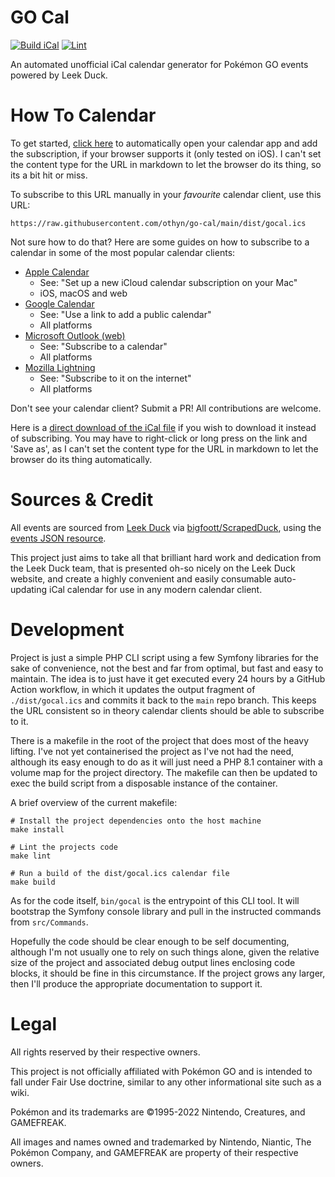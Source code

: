 # GO Cal

[![Build iCal](https://github.com/othyn/go-cal/actions/workflows/build.yml/badge.svg)](https://github.com/othyn/go-cal/actions/workflows/build.yml)
[![Lint](https://github.com/othyn/go-cal/actions/workflows/lint.yml/badge.svg)](https://github.com/othyn/go-cal/actions/workflows/lint.yml)

An automated unofficial iCal calendar generator for Pokémon GO events powered by Leek Duck.

# How To Calendar

To get started, [click here](https://raw.githubusercontent.com/othyn/go-cal/main/dist/gocal.ics) to automatically open your calendar app and add the subscription, if your browser supports it (only tested on iOS). I can't set the content type for the URL in markdown to let the browser do its thing, so its a bit hit or miss.

To subscribe to this URL manually in your *favourite* calendar client, use this URL:

```text
https://raw.githubusercontent.com/othyn/go-cal/main/dist/gocal.ics
```

Not sure how to do that? Here are some guides on how to subscribe to a calendar in some of the most popular calendar
clients:

- [Apple Calendar](https://support.apple.com/en-gb/HT202361)
    - See: "Set up a new iCloud calendar subscription on your Mac"
    - iOS, macOS and web
- [Google Calendar](https://support.google.com/calendar/answer/37100)
    - See: "Use a link to add a public calendar"
    - All platforms
- [Microsoft Outlook (web)](https://support.microsoft.com/en-us/office/import-or-subscribe-to-a-calendar-in-outlook-com-cff1429c-5af6-41ec-a5b4-74f2c278e98c)
    - See: "Subscribe to a calendar"
    - All platforms
- [Mozilla Lightning](https://support.mozilla.org/en-US/kb/adding-a-holiday-calendar#w_subscribe-to-it-on-the-internet)
    - See: "Subscribe to it on the internet"
    - All platforms

Don't see your calendar client? Submit a PR! All contributions are welcome.

Here is a [direct download of the iCal file](https://raw.githubusercontent.com/othyn/go-cal/main/dist/gocal.ics) if you
wish to download it instead of subscribing. You may have to right-click or long press on the link and 'Save as', as I
can't set the content type for the URL in markdown to let the browser do its thing automatically.

# Sources & Credit

All events are sourced from [Leek Duck](https://leekduck.com/events/)
via [bigfoott/ScrapedDuck](https://github.com/bigfoott/ScrapedDuck), using
the [events JSON resource](https://github.com/bigfoott/ScrapedDuck/blob/master/docs/EVENTS.md).

This project just aims to take all that brilliant hard work and dedication from the Leek Duck team, that is presented
oh-so nicely on the Leek Duck website, and create a highly convenient and easily consumable auto-updating iCal calendar
for use in any modern calendar client.

# Development

Project is just a simple PHP CLI script using a few Symfony libraries for the sake of convenience, not the best and far
from optimal, but fast and easy to maintain. The idea is to just have it get executed every 24 hours by a GitHub Action
workflow, in which it updates the output fragment of `./dist/gocal.ics` and commits it back to the `main` repo branch.
This keeps the URL consistent so in theory calendar clients should be able to subscribe to it.

There is a makefile in the root of the project that does most of the heavy lifting. I've not yet containerised the
project as I've not had the need, although its easy enough to do as it will just need a PHP 8.1 container with a volume
map for the project directory. The makefile can then be updated to exec the build script from a disposable instance of
the container.

A brief overview of the current makefile:

```shell
# Install the project dependencies onto the host machine
make install

# Lint the projects code
make lint

# Run a build of the dist/gocal.ics calendar file
make build
```

As for the code itself, `bin/gocal` is the entrypoint of this CLI tool. It will bootstrap the Symfony console library
and pull in the instructed commands from `src/Commands`.

Hopefully the code should be clear enough to be self documenting, although I'm not usually one to rely on such things
alone, given the relative size of the project and associated debug output lines enclosing code blocks, it should be fine
in this circumstance. If the project grows any larger, then I'll produce the appropriate documentation to support it.

# Legal

All rights reserved by their respective owners.

This project is not officially affiliated with Pokémon GO and is intended to fall under Fair Use doctrine, similar to
any other informational site such as a wiki.

Pokémon and its trademarks are ©1995-2022 Nintendo, Creatures, and GAMEFREAK.

All images and names owned and trademarked by Nintendo, Niantic, The Pokémon Company, and GAMEFREAK are property of
their respective owners.
